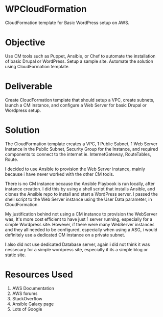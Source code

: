 # WPCloudFormation
CloudFormation template for Basic WordPress setup on AWS. 

# Objective

Use CM tools such as Puppet, Ansible, or Chef to automate the installation of basic Drupal or WordPress. Setup a sample site. Automate the solution using CloudFormation template.

# Deliverable

Create CloudFormation template that should setup a VPC, create subnets, launch a CM instance, and configure a Web Server for basic Drupal or Wordpress setup. 

# Solution

The CloudFormation template creates a VPC, 1 Public Subnet, 1 Web Server Instance in the Public Subnet, Security Group for the Instance, and required components to connect to the internet ie. InternetGateway, RouteTables, Route. 

I decided to use Ansible to provision the Web Server Instance, mainly because i have never worked with the other CM tools. 

There is no CM instance because the Ansible Playbook is run locally, after instance creation. I did this by using a shell script that installs Ansible, and clones the Ansible repo to install and start a WordPress server. I passed the shell script to the Web Server instance using the User Data parameter, in CloudFormation.  

My justification behind not using a CM instance to provision the WebServer was,  It's more cost efficient to have just 1 server running, especially for a simple Wordpress site. However, if there were many WebServer instances and they all needed to be configured, especially when using a ASG, i would definitely use a dedicated CM instance on a private subnet.

I also did not use dedicated Database server, again i did not think it was nessecary for a simple wordpress site, especially if its a simple blog or static site. 

# Resources Used

1. AWS Documentation
2. AWS forums
3. StackOverflow
4. Ansible Galaxy page
5. Lots of Google

